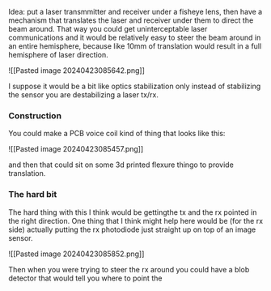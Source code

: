 Idea: put a laser transmmitter and receiver under a fisheye lens, then have a mechanism that translates the laser and receiver under them to direct the beam around. That way you could get uninterceptable laser communications and it would be relatively easy to steer the beam around in an entire hemisphere, because like 10mm of translation would result in a full hemisphere of laser direction.

![[Pasted image 20240423085642.png]]

I suppose it would be a bit like optics stabilization only instead of stabilizing the sensor you are destabilizing a laser tx/rx. 

### Construction
You could make a PCB voice coil kind of thing that looks like this:

![[Pasted image 20240423085457.png]]

and then that could sit on some 3d printed flexure thingo to provide translation. 

### The hard bit

The hard thing with this I think would be gettingthe tx and the rx pointed in the right direction. One thing that I think might help here would be (for the rx side) actually putting the rx photodiode just straight up on top of an image sensor.

![[Pasted image 20240423085852.png]]

Then when you were trying to steer the rx around you could have a blob detector that would tell you where to point the 